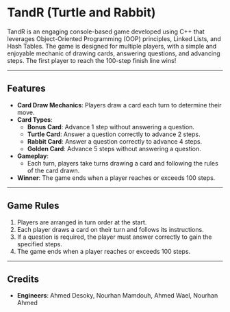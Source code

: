 # TandR (Turtle and Rabbit)

TandR is an engaging console-based game developed using C++ that leverages Object-Oriented Programming (OOP) principles, Linked Lists, and Hash Tables. The game is designed for multiple players, with a simple and enjoyable mechanic of drawing cards, answering questions, and advancing steps. The first player to reach the 100-step finish line wins!

---

## Features

- **Card Draw Mechanics**: Players draw a card each turn to determine their move.
- **Card Types**:
  - **Bonus Card**: Advance 1 step without answering a question.
  - **Turtle Card**: Answer a question correctly to advance 2 steps.
  - **Rabbit Card**: Answer a question correctly to advance 4 steps.
  - **Golden Card**: Advance 5 steps without answering a question.
- **Gameplay**:
  - Each turn, players take turns drawing a card and following the rules of the card drawn.
- **Winner**: The game ends when a player reaches or exceeds 100 steps.

---

## Game Rules

1. Players are arranged in turn order at the start.
2. Each player draws a card on their turn and follows its instructions.
3. If a question is required, the player must answer correctly to gain the specified steps.
4. The game ends when a player reaches or exceeds 100 steps.

---

## Credits

- **Engineers**: Ahmed Desoky,
                  Nourhan Mamdouh,
                  Ahmed Wael,
                  Nourhan Ahmed
